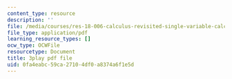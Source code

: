 ```yaml
---
content_type: resource
description: ''
file: /media/courses/res-18-006-calculus-revisited-single-variable-calculus-fall-2010/0fa4eabc59ca27104df0a8374a6f1e5d_Fe9DPXvt2ps.pdf
file_type: application/pdf
learning_resource_types: []
ocw_type: OCWFile
resourcetype: Document
title: 3play pdf file
uid: 0fa4eabc-59ca-2710-4df0-a8374a6f1e5d
---
```

